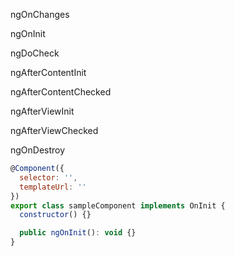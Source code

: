 ngOnChanges

ngOnInit

ngDoCheck

ngAfterContentInit

ngAfterContentChecked

ngAfterViewInit

ngAfterViewChecked

ngOnDestroy

```js
@Component({
  selector: '',
  templateUrl: ''
})
export class sampleComponent implements OnInit {
  constructor() {}

  public ngOnInit(): void {}
}
```
